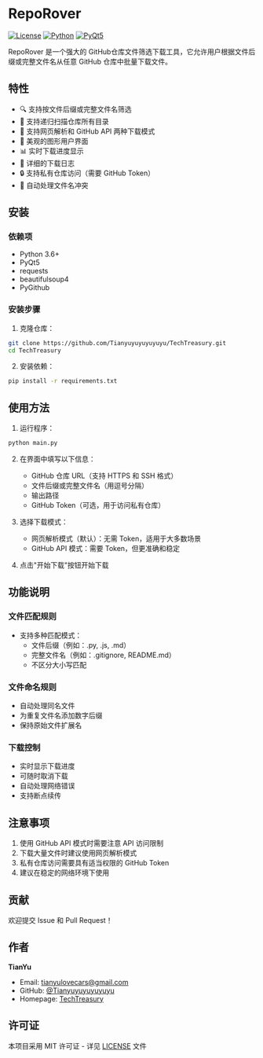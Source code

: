 # RepoRover

[![License](https://img.shields.io/badge/license-MIT-blue.svg)](LICENSE)
[![Python](https://img.shields.io/badge/python-3.6%2B-blue)](https://www.python.org/)
[![PyQt5](https://img.shields.io/badge/PyQt-5-green)](https://pypi.org/project/PyQt5/)

RepoRover 是一个强大的 GitHub仓库文件筛选下载工具，它允许用户根据文件后缀或完整文件名从任意 GitHub 仓库中批量下载文件。

## 特性

- 🔍 支持按文件后缀或完整文件名筛选
- 📂 支持递归扫描仓库所有目录
- 🚀 支持网页解析和 GitHub API 两种下载模式
- 💫 美观的图形用户界面
- 📊 实时下载进度显示
- 📝 详细的下载日志
- 🔒 支持私有仓库访问（需要 GitHub Token）
- 🔄 自动处理文件名冲突

## 安装

### 依赖项

- Python 3.6+
- PyQt5
- requests
- beautifulsoup4
- PyGithub

### 安装步骤

1. 克隆仓库：
```bash
git clone https://github.com/Tianyuyuyuyuyuyu/TechTreasury.git
cd TechTreasury
```

2. 安装依赖：
```bash
pip install -r requirements.txt
```

## 使用方法

1. 运行程序：
```bash
python main.py
```

2. 在界面中填写以下信息：
   - GitHub 仓库 URL（支持 HTTPS 和 SSH 格式）
   - 文件后缀或完整文件名（用逗号分隔）
   - 输出路径
   - GitHub Token（可选，用于访问私有仓库）

3. 选择下载模式：
   - 网页解析模式（默认）：无需 Token，适用于大多数场景
   - GitHub API 模式：需要 Token，但更准确和稳定

4. 点击"开始下载"按钮开始下载

## 功能说明

### 文件匹配规则

- 支持多种匹配模式：
  - 文件后缀（例如：.py, .js, .md）
  - 完整文件名（例如：.gitignore, README.md）
  - 不区分大小写匹配

### 文件命名规则

- 自动处理同名文件
- 为重复文件名添加数字后缀
- 保持原始文件扩展名

### 下载控制

- 实时显示下载进度
- 可随时取消下载
- 自动处理网络错误
- 支持断点续传

## 注意事项

1. 使用 GitHub API 模式时需要注意 API 访问限制
2. 下载大量文件时建议使用网页解析模式
3. 私有仓库访问需要具有适当权限的 GitHub Token
4. 建议在稳定的网络环境下使用

## 贡献

欢迎提交 Issue 和 Pull Request！

## 作者

**TianYu**

- Email: tianyulovecars@gmail.com
- GitHub: [@Tianyuyuyuyuyuyu](https://github.com/Tianyuyuyuyuyuyu)
- Homepage: [TechTreasury](https://github.com/Tianyuyuyuyuyuyu/TechTreasury)

## 许可证

本项目采用 MIT 许可证 - 详见 [LICENSE](LICENSE) 文件 